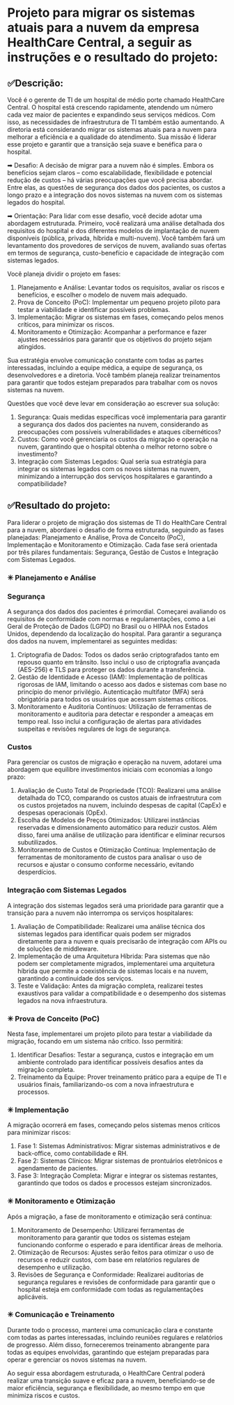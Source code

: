 # Projeto para migrar os sistemas atuais para a nuvem da empresa HealthCare Central, a seguir as instruções e o resultado do projeto:

## ✅Descrição:

Você é o gerente de TI de um hospital de médio porte chamado HealthCare Central. O hospital está crescendo rapidamente, atendendo um número cada vez maior de pacientes e expandindo seus serviços médicos. Com isso, as necessidades de infraestrutura de TI também estão aumentando. A diretoria está considerando migrar os sistemas atuais para a nuvem para melhorar a eficiência e a qualidade do atendimento. Sua missão é liderar esse projeto e garantir que a transição seja suave e benéfica para o hospital.

➡ Desafio: A decisão de migrar para a nuvem não é simples. Embora os benefícios sejam claros – como escalabilidade, flexibilidade e potencial redução de custos – há várias preocupações que você precisa abordar. Entre elas, as questões de segurança dos dados dos pacientes, os custos a longo prazo e a integração dos novos sistemas na nuvem com os sistemas legados do hospital. 

➡ Orientação: Para lidar com esse desafio, você decide adotar uma abordagem estruturada. Primeiro, você realizará uma análise detalhada dos requisitos do hospital e dos diferentes modelos de implantação de nuvem disponíveis (pública, privada, híbrida e multi-nuvem). Você também fará um levantamento dos provedores de serviços de nuvem, avaliando suas ofertas em termos de segurança, custo-benefício e capacidade de integração com sistemas legados.

Você planeja dividir o projeto em fases:
1. Planejamento e Análise: Levantar todos os requisitos, avaliar os riscos e benefícios, e escolher o modelo de nuvem mais adequado.
2. Prova de Conceito (PoC): Implementar um pequeno projeto piloto para testar a viabilidade e identificar possíveis problemas.
3. Implementação: Migrar os sistemas em fases, começando pelos menos críticos, para minimizar os riscos.
4. Monitoramento e Otimização: Acompanhar a performance e fazer ajustes necessários para garantir que os objetivos do projeto sejam atingidos.

Sua estratégia envolve comunicação constante com todas as partes interessadas, incluindo a equipe médica, a equipe de segurança, os desenvolvedores e a diretoria. Você também planeja realizar treinamentos para garantir que todos estejam preparados para trabalhar com os novos sistemas na nuvem.

Questões que você deve levar em consideração ao escrever sua solução:
1. Segurança: Quais medidas específicas você implementaria para garantir a segurança dos dados dos pacientes na nuvem, considerando as preocupações com possíveis vulnerabilidades e ataques cibernéticos?
2. Custos: Como você gerenciaria os custos da migração e operação na nuvem, garantindo que o hospital obtenha o melhor retorno sobre o investimento?
3. Integração com Sistemas Legados: Qual seria sua estratégia para integrar os sistemas legados com os novos sistemas na nuvem, minimizando a interrupção dos serviços hospitalares e garantindo a compatibilidade?

## ✅Resultado do projeto:
Para liderar o projeto de migração dos sistemas de TI do HealthCare Central para a nuvem, abordarei o desafio de forma estruturada, seguindo as fases planejadas: Planejamento e Análise, Prova de Conceito (PoC), Implementação e Monitoramento e Otimização. Cada fase será orientada por três pilares fundamentais: Segurança, Gestão de Custos e Integração com Sistemas Legados.

### ✳ Planejamento e Análise
### Segurança
A segurança dos dados dos pacientes é primordial. Começarei avaliando os requisitos de conformidade com normas e regulamentações, como a Lei Geral de Proteção de Dados (LGPD) no Brasil ou o HIPAA nos Estados Unidos, dependendo da localização do hospital. Para garantir a segurança dos dados na nuvem, implementarei as seguintes medidas:

1. Criptografia de Dados: Todos os dados serão criptografados tanto em repouso quanto em trânsito. Isso inclui o uso de criptografia avançada (AES-256) e TLS para proteger os dados durante a transferência.
2. Gestão de Identidade e Acesso (IAM): Implementação de políticas rigorosas de IAM, limitando o acesso aos dados e sistemas com base no princípio do menor privilégio. Autenticação multifator (MFA) será obrigatória para todos os usuários que acessam sistemas críticos.
3. Monitoramento e Auditoria Contínuos: Utilização de ferramentas de monitoramento e auditoria para detectar e responder a ameaças em tempo real. Isso inclui a configuração de alertas para atividades suspeitas e revisões regulares de logs de segurança.
### Custos
Para gerenciar os custos de migração e operação na nuvem, adotarei uma abordagem que equilibre investimentos iniciais com economias a longo prazo:

1. Avaliação de Custo Total de Propriedade (TCO): Realizarei uma análise detalhada do TCO, comparando os custos atuais de infraestrutura com os custos projetados na nuvem, incluindo despesas de capital (CapEx) e despesas operacionais (OpEx).
2. Escolha de Modelos de Preços Otimizados: Utilizarei instâncias reservadas e dimensionamento automático para reduzir custos. Além disso, farei uma análise de utilização para identificar e eliminar recursos subutilizados.
3. Monitoramento de Custos e Otimização Contínua: Implementação de ferramentas de monitoramento de custos para analisar o uso de recursos e ajustar o consumo conforme necessário, evitando desperdícios.
### Integração com Sistemas Legados
A integração dos sistemas legados será uma prioridade para garantir que a transição para a nuvem não interrompa os serviços hospitalares:

1. Avaliação de Compatibilidade: Realizarei uma análise técnica dos sistemas legados para identificar quais podem ser migrados diretamente para a nuvem e quais precisarão de integração com APIs ou de soluções de middleware.
2. Implementação de uma Arquitetura Híbrida: Para sistemas que não podem ser completamente migrados, implementarei uma arquitetura híbrida que permite a coexistência de sistemas locais e na nuvem, garantindo a continuidade dos serviços.
3. Teste e Validação: Antes da migração completa, realizarei testes exaustivos para validar a compatibilidade e o desempenho dos sistemas legados na nova infraestrutura.
### ✳ Prova de Conceito (PoC)
Nesta fase, implementarei um projeto piloto para testar a viabilidade da migração, focando em um sistema não crítico. Isso permitirá:

1. Identificar Desafios: Testar a segurança, custos e integração em um ambiente controlado para identificar possíveis desafios antes da migração completa.
2. Treinamento da Equipe: Prover treinamento prático para a equipe de TI e usuários finais, familiarizando-os com a nova infraestrutura e processos.
### ✳ Implementação
A migração ocorrerá em fases, começando pelos sistemas menos críticos para minimizar riscos:

1. Fase 1: Sistemas Administrativos: Migrar sistemas administrativos e de back-office, como contabilidade e RH.
2. Fase 2: Sistemas Clínicos: Migrar sistemas de prontuários eletrônicos e agendamento de pacientes.
3. Fase 3: Integração Completa: Migrar e integrar os sistemas restantes, garantindo que todos os dados e processos estejam sincronizados.
### ✳ Monitoramento e Otimização
Após a migração, a fase de monitoramento e otimização será contínua:

1. Monitoramento de Desempenho: Utilizarei ferramentas de monitoramento para garantir que todos os sistemas estejam funcionando conforme o esperado e para identificar áreas de melhoria.
2. Otimização de Recursos: Ajustes serão feitos para otimizar o uso de recursos e reduzir custos, com base em relatórios regulares de desempenho e utilização.
3. Revisões de Segurança e Conformidade: Realizarei auditorias de segurança regulares e revisões de conformidade para garantir que o hospital esteja em conformidade com todas as regulamentações aplicáveis.
### ✳ Comunicação e Treinamento
Durante todo o processo, manterei uma comunicação clara e constante com todas as partes interessadas, incluindo reuniões regulares e relatórios de progresso. Além disso, forneceremos treinamento abrangente para todas as equipes envolvidas, garantindo que estejam preparadas para operar e gerenciar os novos sistemas na nuvem.

Ao seguir essa abordagem estruturada, o HealthCare Central poderá realizar uma transição suave e eficaz para a nuvem, beneficiando-se de maior eficiência, segurança e flexibilidade, ao mesmo tempo em que minimiza riscos e custos.
